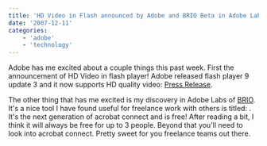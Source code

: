 ```yaml
---
title: 'HD Video in Flash announced by Adobe and BRIO Beta in Adobe Labs!'
date: '2007-12-11'
categories:
    - 'adobe'
    - 'technology'
---
```


Adobe has me excited about a couple things this past week. First the announcement of HD Video in flash player! Adobe released flash player 9 update 3 and it now supports HD quality video: [Press Release](http://www.adobe.com/aboutadobe/pressroom/pressreleases/200712/120407adobemoviestar.html).

The other thing that has me excited is my discovery in Adobe Labs of [BRIO](http://labs.adobe.com/technologies/brio/). It's a nice tool I have found useful for freelance work with others is titled: . It's the next generation of acrobat connect and is free! After reading a bit, I think it will always be free for up to 3 people. Beyond that you'll need to look into acrobat connect. Pretty sweet for you freelance teams out there.
